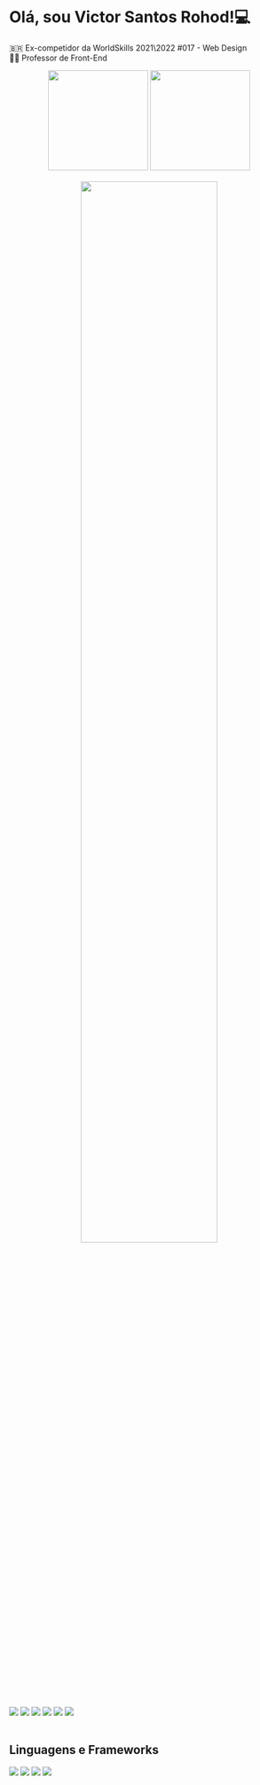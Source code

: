 ## <h1>Olá, sou Victor Santos Rohod!💻</h1>
🇧🇷 Ex-competidor da WorldSkills 2021\2022 #017 - Web Design <br>
👨‍🏫 Professor de Front-End

<div align="center">
 <img height="180em" src="https://github-readme-stats.vercel.app/api?username=VSRohod&show_icons=true&theme=radical"/>
 <img height="180em" src="https://github-readme-stats.vercel.app/api/top-langs/?username=VSRohod&layout=compact&theme=radical"/>
</div>
<br>
<div align="center">
<img width="70%" height="70%"  src="https://tenor.com/bQ6Vf.gif"/>
</div>

<br>
<div>
  <a href="#" target="_blank"><img src="https://img.shields.io/badge/Instagram-E4405F?style=for-the-badge&logo=instagram&logoColor=white"/></a>
  <a href="#" target="_blank"><img src="https://img.shields.io/badge/LinkedIn-0077B5?style=for-the-badge&logo=linkedin&logoColor=white"/></a>
  <a href="#" target="_blank"><img src="https://img.shields.io/badge/Gmail-D14836?style=for-the-badge&logo=gmail&logoColor=white"/></a>
    <a href="#" target="_blank"><img src="https://img.shields.io/badge/-Lattes-blue?style=for-the-badge&logo"/></a>
  <a href="#" target="_blank"><img src="https://img.shields.io/badge/-ORCID-green?style=for-the-badge&logo"/></a>
     <a href="#" target="_blank"><img src="https://img.shields.io/badge/-SKOOB-blue?style=for-the-badge&logo"/></a>

</div>
  <br>
<div>
  <h2>Linguagens e Frameworks</h2>
  <img src=https://progress-bar.dev/90?title=HTML />
  <img src=https://progress-bar.dev/90?title=CSS />
  <img src=https://progress-bar.dev/60?title=JAVASCRIPT />
  <img src=https://progress-bar.dev/60?title=BOOTSTRAP  />
</div>
